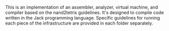 This is an implementation of an assembler, analyzer, virtual machine, and compiler based on the nand2tetris guidelines. It's designed to compile code written in the Jack programming language. Specific guidelines for running each piece of the infrastructure are provided in each folder separately.
